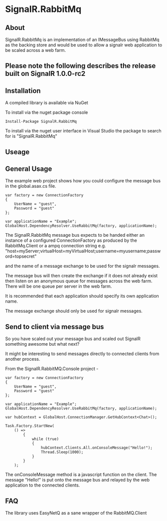 SignalR.RabbitMq
================

About
-----
SignalR.RabbitMq is an implementation of an IMessageBus using RabbitMq as the backing store and would be used to allow a
signalr web application to be scaled across a web farm.

Please note the following describes the release built on SignalR 1.0.0-rc2
--------------------------------------------------------------------------

Installation
------------

A compiled library is available via NuGet

To install via the nuget package console

```PS
Install-Package SignalR.RabbitMq
```

To install via the nuget user interface in Visual Studio the package to search for is "SignalR.RabbitMq"


Useage
------

General Usage
-------------

The example web project shows how you could configure the message bus in the global.asax.cs file.

```CSHARP
var factory = new ConnectionFactory 
{ 
	UserName = "guest",
	Password = "guest"
};

var applicationName = "Example";
GlobalHost.DependencyResolver.UseRabbitMq(factory, applicationName);
```

The SignalR.RabbitMq message bus expects to be handed either an instance of a configured ConnectionFactory as produced by the RabbitMq.Client or a ampq connection string e.g. "host=myServer;virtualHost=myVirtualHost;username=myusername;password=topsecret"

and the name of a message exchange to be used for the signalr messages.

The message bus will then create the exchange if it does not already exist then listen on an anonymous queue for messages across the web farm. There will be one queue per server in the web farm. 

It is recommended that each application should specify its own application name.

The message exchange should only be used for signalr messages.


Send to client via message bus
------------------------------

So you have scaled out your message bus and scaled out SignalR something awesome but what next?

It might be interesting to send messages directly to connected clients from another process.

From the SignalR.RabbitMQ.Console project -

```CSHARP
var factory = new ConnectionFactory 
{ 
	UserName = "guest",
	Password = "guest"
};

var applicationName = "Example";
GlobalHost.DependencyResolver.UseRabbitMq(factory, applicationName);

var hubContext = GlobalHost.ConnectionManager.GetHubContext<Chat>();

Task.Factory.StartNew(
	() =>
		{
			while (true)
			{
				hubContext.Clients.All.onConsoleMessage("Hello!");
				Thread.Sleep(1000);
			}
		}
	);

```

The onConsoleMessage method is a javascript function on the client.
The message "Hello!" is put onto the message bus and relayed by the web application to the connected clients.


FAQ
---

The library uses EasyNetQ as a sane wrapper of the RabbitMQ.Client

